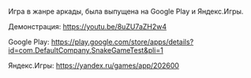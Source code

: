 Игра в жанре аркады, была выпущена на Google Play и Яндекс.Игры.

Демонстрация: https://youtu.be/8uZU7aZH2w4

Google Play: https://play.google.com/store/apps/details?id=com.DefaultCompany.SnakeGameTest&pli=1

Яндекс.Игры: https://yandex.ru/games/app/202600

